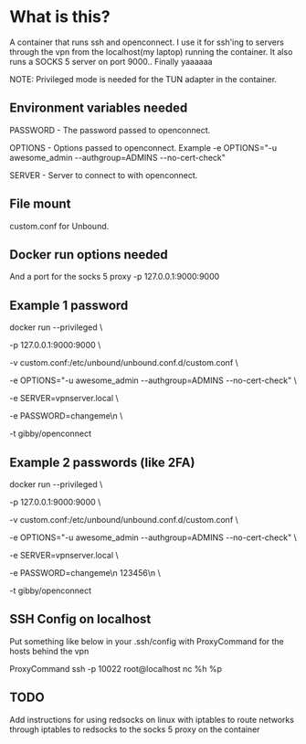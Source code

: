 # What is this?
A container that runs ssh and openconnect.
I use it for ssh'ing to servers through the vpn from the localhost(my laptop) running the container.
It also runs a SOCKS 5 server on port 9000.. Finally yaaaaaa

NOTE: Privileged mode is needed for the TUN adapter in the container.

## Environment variables needed
PASSWORD - The password passed to openconnect.

OPTIONS - Options passed to openconnect. Example -e OPTIONS="-u awesome_admin --authgroup=ADMINS --no-cert-check"

SERVER - Server to connect to with openconnect.

## File mount
custom.conf for Unbound.

## Docker run options needed
And a port for the socks 5 proxy
-p 127.0.0.1:9000:9000

## Example 1 password
docker run --privileged \

-p 127.0.0.1:9000:9000 \

-v custom.conf:/etc/unbound/unbound.conf.d/custom.conf \

-e OPTIONS="-u awesome_admin --authgroup=ADMINS --no-cert-check" \

-e SERVER=vpnserver.local \

-e PASSWORD=changeme\n \

-t gibby/openconnect

## Example 2 passwords (like 2FA)
docker run --privileged \

-p 127.0.0.1:9000:9000 \

-v custom.conf:/etc/unbound/unbound.conf.d/custom.conf \

-e OPTIONS="-u awesome_admin --authgroup=ADMINS --no-cert-check" \

-e SERVER=vpnserver.local \

-e PASSWORD=changeme\n 123456\n \

-t gibby/openconnect



## SSH Config on localhost
Put something like below in your .ssh/config with ProxyCommand for the hosts behind the vpn

ProxyCommand ssh -p 10022 root@localhost nc %h %p



## TODO
Add instructions for using redsocks on linux with iptables to route networks through iptables to redsocks to the socks 5 proxy on the container
